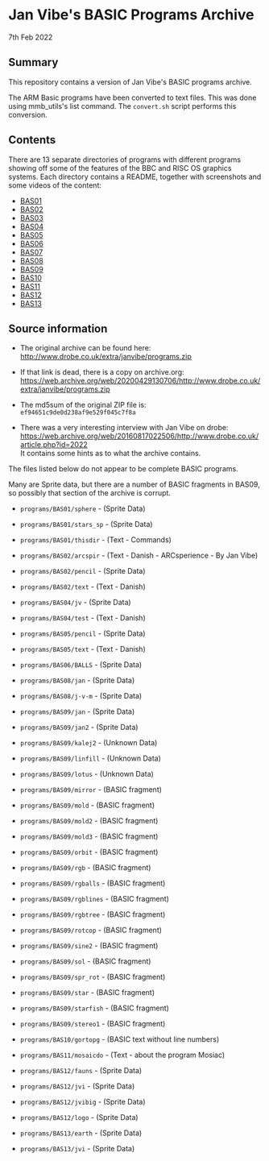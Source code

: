 # Jan Vibe's BASIC Programs Archive

7th Feb 2022

## Summary

This repository contains a version of Jan Vibe's BASIC programs archive.

The ARM Basic programs have been converted to text files. This was
done using mmb_utils's list command. The `convert.sh` script performs
this conversion.

## Contents

There are 13 separate directories of programs with different programs showing
off some of the features of the BBC and RISC OS graphics systems. Each
directory contains a README, together with screenshots and some videos of the
content:

* [BAS01](screenshots/BAS01#readme)
* [BAS02](screenshots/BAS02#readme)
* [BAS03](screenshots/BAS03#readme)
* [BAS04](screenshots/BAS04#readme)
* [BAS05](screenshots/BAS05#readme)
* [BAS06](screenshots/BAS06#readme)
* [BAS07](screenshots/BAS07#readme)
* [BAS08](screenshots/BAS08#readme)
* [BAS09](screenshots/BAS09#readme)
* [BAS10](screenshots/BAS10#readme)
* [BAS11](screenshots/BAS11#readme)
* [BAS12](screenshots/BAS12#readme)
* [BAS13](screenshots/BAS13#readme)

## Source information

* The original archive can be found here:  
  http://www.drobe.co.uk/extra/janvibe/programs.zip

* If that link is dead, there is a copy on archive.org:  
  https://web.archive.org/web/20200429130706/http://www.drobe.co.uk/extra/janvibe/programs.zip

* The md5sum of the original ZIP file is: `ef94651c9de0d238af9e529f045c7f8a`

* There was a very interesting interview with Jan Vibe on drobe:  
  https://web.archive.org/web/20160817022506/http://www.drobe.co.uk/article.php?id=2022  
  It contains some hints as to what the archive contains.

The files listed below do not appear to be complete BASIC programs.

Many are Sprite data, but there are a number of BASIC fragments in
BAS09, so possibly that section of the archive is corrupt.

* `programs/BAS01/sphere` -       (Sprite Data)
* `programs/BAS01/stars_sp` -     (Sprite Data)
* `programs/BAS01/thisdir` -      (Text - Commands)

* `programs/BAS02/arcspir` -      (Text - Danish - ARCsperience - By Jan Vibe)
* `programs/BAS02/pencil` -       (Sprite Data)
* `programs/BAS02/text` -         (Text - Danish)

* `programs/BAS04/jv` -           (Sprite Data)
* `programs/BAS04/test` -         (Text - Danish)

* `programs/BAS05/pencil` -       (Sprite Data)
* `programs/BAS05/text` -         (Text - Danish)

* `programs/BAS06/BALLS` -        (Sprite Data)

* `programs/BAS08/jan` -          (Sprite Data)
* `programs/BAS08/j-v-m` -        (Sprite Data)

* `programs/BAS09/jan` -          (Sprite Data)
* `programs/BAS09/jan2` -         (Sprite Data)
* `programs/BAS09/kalej2` -       (Unknown Data)
* `programs/BAS09/linfill` -      (Unknown Data)
* `programs/BAS09/lotus` -        (Unknown Data)
* `programs/BAS09/mirror` -       (BASIC fragment)
* `programs/BAS09/mold` -         (BASIC fragment)
* `programs/BAS09/mold2` -        (BASIC fragment)
* `programs/BAS09/mold3` -        (BASIC fragment)
* `programs/BAS09/orbit` -        (BASIC fragment)
* `programs/BAS09/rgb` -          (BASIC fragment)
* `programs/BAS09/rgballs` -      (BASIC fragment)
* `programs/BAS09/rgblines` -     (BASIC fragment)
* `programs/BAS09/rgbtree` -      (BASIC fragment)
* `programs/BAS09/rotcop` -       (BASIC fragment)
* `programs/BAS09/sine2` -        (BASIC fragment)
* `programs/BAS09/sol` -          (BASIC fragment)
* `programs/BAS09/spr_rot` -      (BASIC fragment)
* `programs/BAS09/star` -         (BASIC fragment)
* `programs/BAS09/starfish` -     (BASIC fragment)
* `programs/BAS09/stereo1` -      (BASIC fragment)

* `programs/BAS10/gortopg` -      (BASIC text without line numbers)

* `programs/BAS11/mosaicdo` -     (Text - about the program Mosiac)

* `programs/BAS12/fauns` -        (Sprite Data)
* `programs/BAS12/jvi` -          (Sprite Data)
* `programs/BAS12/jvibig` -       (Sprite Data)
* `programs/BAS12/logo` -         (Sprite Data)

* `programs/BAS13/earth` -        (Sprite Data)
* `programs/BAS13/jvi` -          (Sprite Data)
